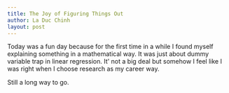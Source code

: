 ```yaml
---
title: The Joy of Figuring Things Out
author: La Duc Chinh
layout: post
---
```


Today was a fun day because for the first time in a while I found myself explaining something in a mathematical way. It was just about dummy variable trap in linear regression. It' not a big deal but somehow I feel like I was right when I choose research as my career way.

Still a long way to go.